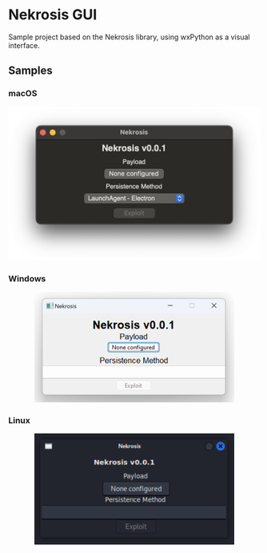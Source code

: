 # Nekrosis GUI

Sample project based on the Nekrosis library, using wxPython as a visual interface.

## Samples

### macOS

<div align="center"><img src="resources/samples/macOS.png" alt="" width="512" /></div>

### Windows

<div align="center"><img src="resources/samples/Windows.png" alt="" width="400" /></div>

### Linux

<div align="center"><img src="resources/samples/Linux.png" alt="" width="400" /></div>